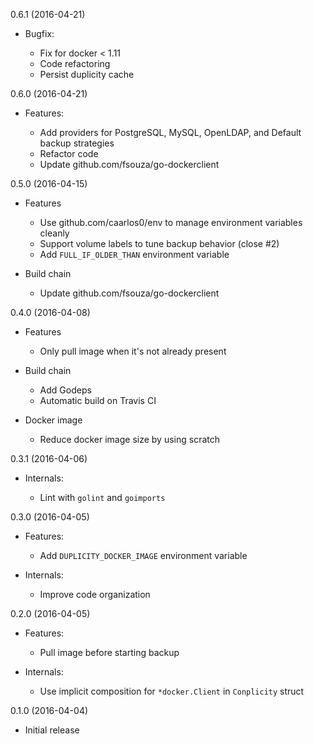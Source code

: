 0.6.1 (2016-04-21)

* Bugfix:

  - Fix for docker < 1.11
  - Code refactoring
  - Persist duplicity cache

0.6.0 (2016-04-21)

* Features:

  - Add providers for PostgreSQL, MySQL, OpenLDAP, and Default backup strategies
  - Refactor code
  - Update github.com/fsouza/go-dockerclient

0.5.0 (2016-04-15)

* Features

  - Use github.com/caarlos0/env to manage environment variables cleanly
  - Support volume labels to tune backup behavior (close #2)
  - Add `FULL_IF_OLDER_THAN` environment variable

* Build chain

  - Update github.com/fsouza/go-dockerclient


0.4.0 (2016-04-08)

* Features

  - Only pull image when it's not already present

* Build chain

  - Add Godeps
  - Automatic build on Travis CI

* Docker image

  - Reduce docker image size by using scratch

0.3.1 (2016-04-06)

* Internals: 

  - Lint with `golint` and `goimports`

0.3.0 (2016-04-05)

* Features:

  - Add `DUPLICITY_DOCKER_IMAGE` environment variable

* Internals:

  - Improve code organization

0.2.0 (2016-04-05)

* Features:

  - Pull image before starting backup

* Internals:

  - Use implicit composition for `*docker.Client` in `Conplicity` struct

0.1.0 (2016-04-04)

* Initial release
